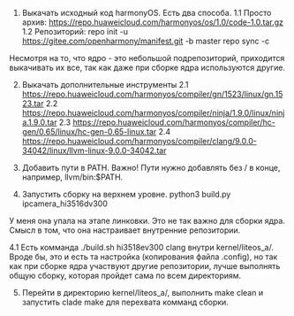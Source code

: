 1. Выкачать исходный код harmonyOS. Есть два способа.
1.1 Просто архив: https://repo.huaweicloud.com/harmonyos/os/1.0/code-1.0.tar.gz
1.2 Репозиторий:
repo init -u https://gitee.com/openharmony/manifest.git -b master
repo sync -c

Несмотря на то, что ядро - это небольшой подрепозиторий, приходится выкачивать их все, так как даже при сборке ядра используются другие.

2. Выкачать дополнительные инструменты
2.1 https://repo.huaweicloud.com/harmonyos/compiler/gn/1523/linux/gn.1523.tar
2.2 https://repo.huaweicloud.com/harmonyos/compiler/ninja/1.9.0/linux/ninja.1.9.0.tar
2.3 https://repo.huaweicloud.com/harmonyos/compiler/hc-gen/0.65/linux/hc-gen-0.65-linux.tar
2.4 https://repo.huaweicloud.com/harmonyos/compiler/clang/9.0.0-34042/linux/llvm-linux-9.0.0-34042.tar

3. Добавить пути в PATH. Важно! Пути нужно добавлять без / в конце, например, llvm/bin:$PATH.

4. Запустить сборку на верхнем уровне.
python3 build.py ipcamera_hi3516dv300

У меня она упала на этапе линковки. Это не так важно для сборки ядра. Смысл в том, что она настраивает внутренние репозитории.

4.1 Есть комманда ./build.sh hi3518ev300 clang внутри kernel/liteos_a/. Вроде бы, это и есть та настройка (копирования файла .config), но так как при сборке ядра участвуют другие репозитории, лучше выполнять общую сборку, которая пройдет сама по всем директориям.

5. Перейти в директорию kernel/liteos_a/, выполнить make clean и запустить clade make для перехвата комманд сборки.

